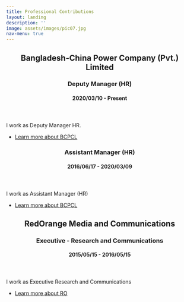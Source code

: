 ```yaml
---
title: Professional Contributions
layout: landing
description: ''
image: assets/images/pic07.jpg
nav-menu: true
---
```


<!-- Main -->
<div id="main">

<!-- One -->
<section id="one">
	<div class="inner">
		<header class="major">
			<h2>Bangladesh-China Power Company (Pvt.) Limited</h2>
			<h3>Deputy Manager (HR)</h3>
			<h4>2020/03/10 - Present</h4>
		</header>
		<p> I work as Deputy Manager HR.</p>
		<ul class="actions">
			<li><a href="https://www.bcpcl.org.bd" class="button">Learn more about BCPCL</a></li>
		</ul>
	</div>
</section>

<!-- Two -->
<section id="two" class="inner">
	<section>
		<div class="content">
			<div class="inner">
				<header class="major">
					<h3>Assistant Manager (HR)</h3>
					<h4>2016/06/17 - 2020/03/09</h4>
				</header>
				<p>I work as Assistant Manager (HR)</p>
				<ul class="actions">
					<li><a href="https://www.bcpcl.org.bd" class="button">Learn more about BCPCL</a></li>
				</ul>
			</div>
		</div>
	</section>
	
<!-- Three -->
<section id="three" class="inner">
	<section>
		<div class="content">
			<div class="inner">
				<header class="major">
					<h2>RedOrange Media and Communications</h2>
					<h3>Executive - Research and Communications</h3>
					<h4>2015/05/15 - 2016/05/15</h4>
				</header>
				<p>I work as Executive Research and Communications</p>
				<ul class="actions">
					<li><a href="https://redorangecom.com" class="button">Learn more about RO</a></li>
				</ul>
			</div>
		</div>
	</section>
		
	

